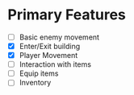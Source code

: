 # Primary Features

- [ ] Basic enemy movement
- [x] Enter/Exit building
- [x] Player Movement
- [ ] Interaction with items
- [ ] Equip items
- [ ] Inventory
